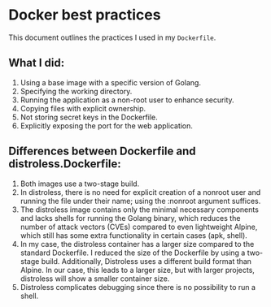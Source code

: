 # Docker best practices

This document outlines the practices I used in my `Dockerfile`.

## What I did:

1.  Using a base image with a specific version of Golang.
2.  Specifying the working directory.
3.  Running the application as a non-root user to enhance security.
4.  Copying files with explicit ownership.
5.  Not storing secret keys in the Dockerfile.
6.  Explicitly exposing the port for the web application.


## Differences between Dockerfile and distroless.Dockerfile:
1. Both images use a two-stage build.
2. In distroless, there is no need for explicit creation of a nonroot user and running the file under their name; using the :nonroot argument suffices.
3. The distroless image contains only the minimal necessary components and lacks shells for running the Golang binary, which reduces the number of attack vectors (CVEs) compared to even lightweight Alpine, which still has some extra functionality in certain cases (apk, shell).
4. In my case, the distroless container has a larger size compared to the standard Dockerfile. I reduced the size of the Dockerfile by using a two-stage build. Additionally, Distroless uses a different build format than Alpine. In our case, this leads to a larger size, but with larger projects, distroless will show a smaller container size.
5. Distroless complicates debugging since there is no possibility to run a shell. 